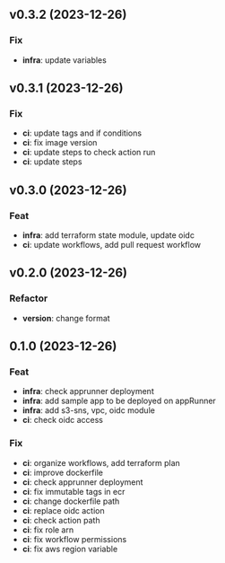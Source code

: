 ## v0.3.2 (2023-12-26)

### Fix

- **infra**: update variables

## v0.3.1 (2023-12-26)

### Fix

- **ci**: update tags and if conditions
- **ci**: fix image version
- **ci**: update steps to check action run
- **ci**: update steps

## v0.3.0 (2023-12-26)

### Feat

- **infra**: add terraform state module, update oidc
- **ci**: update workflows, add pull request workflow

## v0.2.0 (2023-12-26)

### Refactor

- **version**: change format

## 0.1.0 (2023-12-26)

### Feat

- **infra**: check apprunner deployment
- **infra**: add sample app to be deployed on appRunner
- **infra**: add s3-sns, vpc, oidc module
- **ci**: check oidc access

### Fix

- **ci**: organize workflows, add terraform plan
- **ci**: improve dockerfile
- **ci**: check apprunner deployment
- **ci**: fix immutable tags in ecr
- **ci**: change dockerfile path
- **ci**: replace oidc action
- **ci**: check action path
- **ci**: fix role arn
- **ci**: fix workflow permissions
- **ci**: fix aws region variable
